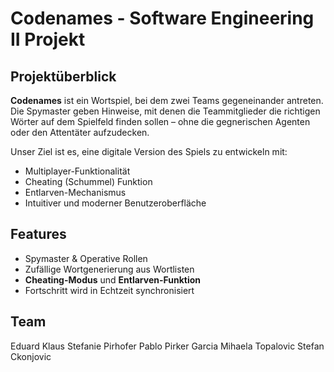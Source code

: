 # Codenames - Software Engineering II Projekt

## Projektüberblick

**Codenames** ist ein Wortspiel, bei dem zwei Teams gegeneinander antreten. 
Die Spymaster geben Hinweise, mit denen die Teammitglieder die richtigen Wörter auf dem Spielfeld finden sollen – ohne die gegnerischen Agenten oder den Attentäter aufzudecken.


Unser Ziel ist es, eine digitale Version des Spiels zu entwickeln mit:

- Multiplayer-Funktionalität
- Cheating (Schummel) Funktion 
- Entlarven-Mechanismus
- Intuitiver und moderner Benutzeroberfläche

## Features

- Spymaster & Operative Rollen
- Zufällige Wortgenerierung aus Wortlisten
- **Cheating-Modus** und **Entlarven-Funktion** 
- Fortschritt wird in Echtzeit synchronisiert

## Team
Eduard Klaus
Stefanie Pirhofer
Pablo Pirker Garcia
Mihaela Topalovic
Stefan Ckonjovic


